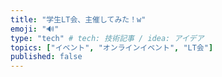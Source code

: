 ```yaml
---
title: "学生LT会、主催してみた！w"
emoji: "🔊"
type: "tech" # tech: 技術記事 / idea: アイデア
topics: ["イベント", "オンラインイベント", "LT会"]
published: false
---
```

